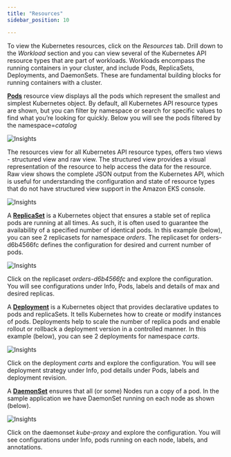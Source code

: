 ```yaml
---
title: "Resources"
sidebar_position: 10

---
```


To view the Kubernetes resources, click on the <i>Resources</i> tab. Drill down to the <i>Workload</i> section and you can view several of the Kubernetes API resource types that are part of workloads. Workloads encompass the running containers in your cluster, and include Pods, ReplicaSets, Deployments, and DaemonSets. These are fundamental building blocks for running containers with a cluster.


<strong>[Pods](https://kubernetes.io/docs/concepts/workloads/pods/)</strong> resource view displays all the pods which represent the smallest and simplest Kubernetes object.
By default, all Kubernetes API resource types are shown, but you can filter by namespace or search for specific values to find what you’re looking for quickly. Below you will see the pods filtered by the namespace=<i>catalog</i>

![Insights](/img/resource-view/filter-pod.jpg)

The resources view for all Kubernetes API resource types, offers two views - structured view and raw view. The structured view provides a visual representation of the resource to help access the data for the resource. Raw view shows the complete JSON output from the Kubernetes API, which is useful for understanding the configuration and state of resource types that do not have structured view support in the Amazon EKS console.

![Insights](/img/resource-view/pod-detail-structured.jpg)

A <strong>[ReplicaSet](https://kubernetes.io/docs/concepts/workloads/controllers/replicaset/)</strong> is a Kubernetes object that ensures a stable set of replica pods are running at all times. As such, it is often used to guarantee the availability of a specified number of identical pods. In this example (below), you can see 2 replicasets for namespace <i>orders</i>. The replicaset for orders-d6b4566fc defines the configuration for desired and current number of pods.

![Insights](/img/resource-view/replica-set.jpg)

Click on the replicaset <i>orders-d6b4566fc</i> and explore the configuration. You will see configurations under Info, Pods, labels and details of max and desired replicas.

A <strong>[Deployment](https://kubernetes.io/docs/concepts/workloads/controllers/deployment/)</strong> is a Kubernetes object that provides declarative updates to pods and replicaSets. It tells Kubernetes how to create or modify instances of pods. Deployments help to scale the number of replica pods and enable rollout or rollback a deployment version in a controlled manner. In this example (below), you can see 2 deployments for namespace <i>carts</i>.

![Insights](/img/resource-view/deploymentSet.jpg)

Click on the deployment <i>carts</i> and explore the configuration. You will see deployment strategy under Info, pod details under Pods, labels and deployment revision.

A <strong>[DaemonSet](https://kubernetes.io/docs/concepts/workloads/controllers/daemonset/)</strong> ensures that all (or some) Nodes run a copy of a pod. In the sample application we have DaemonSet running on each node as shown (below).

![Insights](/img/resource-view/daemonset.jpg)

Click on the daemonset <i>kube-proxy</i> and explore the configuration. You will see configurations under Info, pods running on each node, labels, and annotations.

